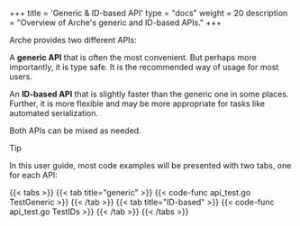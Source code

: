+++
title = 'Generic & ID-based API'
type = "docs"
weight = 20
description = "Overview of Arche's generic and ID-based APIs."
+++

Arche provides two different APIs:

A **generic API** that is often the most convenient. But perhaps more importantly, it is type safe.
It is the recommended way of usage for most users.

An **ID-based API** that is slightly faster than the generic one in some places.
Further, it is more flexible and may be more appropriate for tasks like automated serialization.

Both APIs can be mixed as needed.

> [!TIP]
> In this user guide, most code examples will be presented with two tabs, one for each API:
> 
> {{< tabs >}}
> {{< tab title="generic" >}}
> {{< code-func api_test.go TestGeneric >}}
> {{< /tab >}}
> {{< tab title="ID-based" >}}
> {{< code-func api_test.go TestIDs >}}
> {{< /tab >}}
> {{< /tabs >}}
